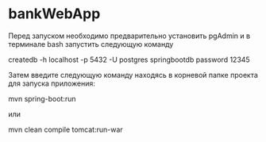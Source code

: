 # bankWebApp

Перед запуском необходимо предварительно установить pgAdmin и в терминале bash запустить следующую команду 

createdb -h localhost -p 5432 -U postgres springbootdb password 12345

Затем введите следующую команду находясь в корневой папке проекта для запуска приложения:

mvn spring-boot:run

или

mvn clean compile tomcat:run-war
